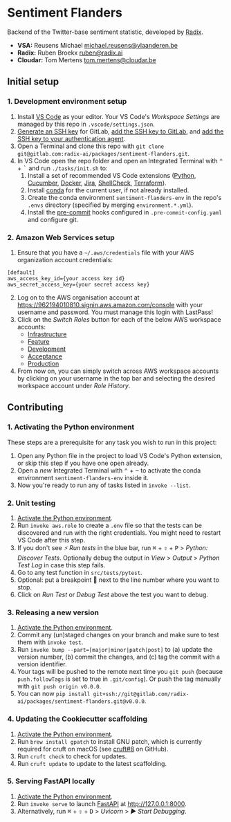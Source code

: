# Sentiment Flanders

Backend of the Twitter-base sentiment statistic, developed by [Radix](http://radix.ai).

* **VSA:** Reusens Michael <michael.reusens@vlaanderen.be>
* **Radix:**      Ruben Broekx <ruben@radix.ai>
* **Cloudar:**    Tom Mertens <tom.mertens@cloudar.be>

## Initial setup

### 1. Development environment setup

1. Install [VS Code](https://code.visualstudio.com/) as your editor. Your VS Code's _Workspace Settings_ are managed by this repo in `.vscode/settings.json`.
2. [Generate an SSH key](https://docs.gitlab.com/ee/ssh/README.html#generating-a-new-ssh-key-pair) for GitLab, [add the SSH key to GitLab](https://docs.gitlab.com/ee/ssh/README.html#adding-an-ssh-key-to-your-gitlab-account), and [add the SSH key to your authentication agent](https://docs.gitlab.com/ee/ssh/README.html#working-with-non-default-ssh-key-pair-paths).
3. Open a Terminal and clone this repo with `git clone git@gitlab.com:radix-ai/packages/sentiment-flanders.git`.
4. In VS Code open the repo folder and open an Integrated Terminal with <kbd>⌃</kbd> + <kbd>\`</kbd> and run `./tasks/init.sh` to:
   1. Install a set of recommended VS Code extensions ([Python](https://marketplace.visualstudio.com/items?itemName=ms-python.python), [Cucumber](https://marketplace.visualstudio.com/items?itemName=alexkrechik.cucumberautocomplete), [Docker](https://marketplace.visualstudio.com/items?itemName=ms-azuretools.vscode-docker), [Jira](https://marketplace.visualstudio.com/items?itemName=Atlassian.atlascode), [ShellCheck](https://marketplace.visualstudio.com/items?itemName=timonwong.shellcheck), [Terraform](https://marketplace.visualstudio.com/items?itemName=mauve.terraform)).
   2. Install [conda](https://docs.conda.io/projects/conda/en/latest/) for the current user, if not already installed.
   3. Create the conda environment `sentiment-flanders-env` in the repo's `.envs` directory (specified by merging `environment.*.yml`).
   4. Install the [pre-commit](https://pre-commit.com) hooks configured in `.pre-commit-config.yaml` and configure git.

### 2. Amazon Web Services setup

1. Ensure that you have a `~/.aws/credentials` file with your AWS organization account credentials:

```
[default]
aws_access_key_id={your access key id}
aws_secret_access_key={your secret access key}
```

2. Log on to the AWS organisation account at https://962194010810.signin.aws.amazon.com/console with your username and password. You must manage this login with LastPass!
3. Click on the _Switch Roles_ button for each of the below AWS workspace accounts:
   - [Infrastructure](https://signin.aws.amazon.com/switchrole?roleName=OrganizationAccountAccessRole&account=962194010810&displayName=sentiment-flanders-infrastructure&color=FBBF93)
   - [Feature](https://signin.aws.amazon.com/switchrole?roleName=OrganizationAccountAccessRole&account=962194010810&displayName=sentiment-flanders-feature&color=99BCE3)
   - [Development](https://signin.aws.amazon.com/switchrole?roleName=OrganizationAccountAccessRole&account=962194010810&displayName=sentiment-flanders-development&color=B7CA9D)
   - [Acceptance](https://signin.aws.amazon.com/switchrole?roleName=OrganizationAccountAccessRole&account=962194010810&displayName=sentiment-flanders-acceptance&color=FAD791)
   - [Production](https://signin.aws.amazon.com/switchrole?roleName=OrganizationAccountAccessRole&account=962194010810&displayName=sentiment-flanders-production&color=F2B0A9)
4. From now on, you can simply switch across AWS workspace accounts by clicking on your username in the top bar and selecting the desired workspace account under _Role History_.

## Contributing

### 1. Activating the Python environment

These steps are a prerequisite for any task you wish to run in this project:

1. Open any Python file in the project to load VS Code's Python extension, or skip this step if you have one open already.
2. Open a _new_ Integrated Terminal with <kbd>⌃</kbd> + <kbd>~</kbd> to activate the conda environment `sentiment-flanders-env` inside it.
3. Now you're ready to run any of tasks listed in `invoke --list`.

### 2. Unit testing

1. [Activate the Python environment](#1-activating-the-python-environment).
2. Run `invoke aws.role` to create a `.env` file so that the tests can be discovered and run with the right credentials. You might need to restart VS Code after this step.
3. If you don't see _⚡ Run tests_ in the blue bar, run <kbd>⌘</kbd> + <kbd>⇧</kbd> + <kbd>P</kbd> > _Python: Discover Tests_. Optionally debug the output in _View_ > _Output_ > _Python Test Log_ in case this step fails.
4. Go to any test function in `src/tests/pytest`.
5. Optional: put a breakpoint 🔴 next to the line number where you want to stop.
6. Click on _Run Test_ or _Debug Test_ above the test you want to debug.

### 3. Releasing a new version

1. [Activate the Python environment](#1-activating-the-python-environment).
2. Commit any (un)staged changes on your branch and make sure to test them with `invoke test`.
3. Run `invoke bump --part=[major|minor|patch|post]` to (a) update the version number, (b) commit the changes, and (c) tag the commit with a version identifier.
4. Your tags will be pushed to the remote next time you `git push` (because `push.followTags` is set to true in `.git/config`). Or push the tag manually with `git push origin v0.0.0`.
5. You can now `pip install git+ssh://git@gitlab.com/radix-ai/packages/sentiment-flanders.git@v0.0.0`.

### 4. Updating the Cookiecutter scaffolding

1. [Activate the Python environment](#1-activating-the-python-environment).
2. Run `brew install gpatch` to install GNU patch, which is currently required for cruft on macOS (see [cruft#8](https://github.com/timothycrosley/cruft/issues/8) on GitHub).
3. Run `cruft check` to check for updates.
4. Run `cruft update` to update to the latest scaffolding.

### 5. Serving FastAPI locally

1. [Activate the Python environment](#1-activating-the-python-environment).
2. Run `invoke serve` to launch [FastAPI](https://github.com/tiangolo/fastapi) at http://127.0.0.1:8000.
3. Alternatively, run <kbd>⌘</kbd> + <kbd>⇧</kbd> + <kbd>D</kbd> > _Uvicorn_ > _▶️ Start Debugging_.
